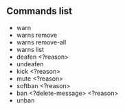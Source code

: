 ## Commands list

- warn <member> <reason>
- warns remove <member> <warning>
- warns remove-all <member>
- warns list <member>
- deafen <member> <?reason>
- undeafen <member>
- kick <member> <?reason>
- mute <member> <duration> <?reason>
- softban <member> <?reason>
- ban <member> <?delete-message> <?reason>
- unban <member>